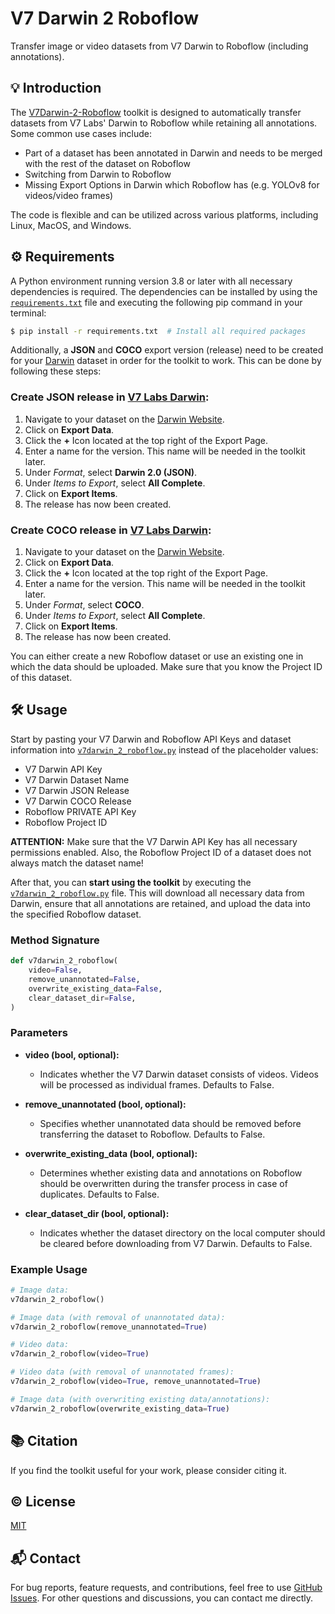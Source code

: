 # V7 Darwin 2 Roboflow
Transfer image or video datasets from V7 Darwin to Roboflow (including annotations).

## 💡 Introduction
The [V7Darwin-2-Roboflow](https://github.com/Jns-M/V7Darwin-2-Roboflow) toolkit is designed to automatically transfer datasets from V7 Labs' Darwin to Roboflow while retaining all annotations. Some common use cases include:
- Part of a dataset has been annotated in Darwin and needs to be merged with the rest of the dataset on Roboflow
- Switching from Darwin to Roboflow
- Missing Export Options in Darwin which Roboflow has (e.g. YOLOv8 for videos/video frames)

The code is flexible and can be utilized across various platforms, including Linux, MacOS, and Windows.

## ⚙️ Requirements

A Python environment running version 3.8 or later with all necessary dependencies is required. The dependencies can be installed by using the [`requirements.txt`](https://github.com/Jns-M/V7Darwin-2-Roboflow/blob/main/requirements.txt) file and executing the following pip command in your terminal:

```bash
$ pip install -r requirements.txt  # Install all required packages
```

Additionally, a **JSON** and **COCO** export version (release) need to be created for your [Darwin](https://darwin.v7labs.com/) dataset in order for the toolkit to work. This can be done by following these steps:

### Create **JSON** release in [V7 Labs Darwin](https://darwin.v7labs.com/):
1. Navigate to your dataset on the [Darwin Website](https://darwin.v7labs.com/).
2. Click on **Export Data**.
3. Click the **+** Icon located at the top right of the Export Page.
4. Enter a name for the version. This name will be needed in the toolkit later.
5. Under *Format*, select **Darwin 2.0 (JSON)**.
6. Under *Items to Export*, select **All Complete**.
7. Click on **Export Items**.
8. The release has now been created.

### Create **COCO** release in [V7 Labs Darwin](https://darwin.v7labs.com/):
1. Navigate to your dataset on the [Darwin Website](https://darwin.v7labs.com/).
2. Click on **Export Data**.
3. Click the **+** Icon located at the top right of the Export Page.
4. Enter a name for the version. This name will be needed in the toolkit later.
5. Under *Format*, select **COCO**.
6. Under *Items to Export*, select **All Complete**.
7. Click on **Export Items**.
8. The release has now been created.

You can either create a new Roboflow dataset or use an existing one in which the data should be uploaded. Make sure that you know the Project ID of this dataset. 
## 🛠️ Usage

Start by pasting your V7 Darwin and Roboflow API Keys and dataset information into [`v7darwin_2_roboflow.py`](https://github.com/Jns-M/V7Darwin-2-Roboflow/blob/main/v7darwin_2_roboflow.py) instead of the placeholder values:
- V7 Darwin API Key
- V7 Darwin Dataset Name
- V7 Darwin JSON Release
- V7 Darwin COCO Release
- Roboflow PRIVATE API Key
- Roboflow Project ID

**ATTENTION:** Make sure that the V7 Darwin API Key has all necessary permissions enabled. Also, the Roboflow Project ID of a dataset does not always match the dataset name!

After that, you can **start using the toolkit** by executing the [`v7darwin_2_roboflow.py`](https://github.com/Jns-M/V7Darwin-2-Roboflow/blob/main/v7darwin_2_roboflow.py) file. This will download all necessary data from Darwin, ensure that all annotations are retained, and upload the data into the specified Roboflow dataset.

### Method Signature

```python
def v7darwin_2_roboflow(
    video=False,
    remove_unannotated=False,
    overwrite_existing_data=False,
    clear_dataset_dir=False,
)
```

### Parameters

- **video (bool, optional):** 
  - Indicates whether the V7 Darwin dataset consists of videos. Videos will be processed as individual frames. Defaults to False.

- **remove_unannotated (bool, optional):**
  - Specifies whether unannotated data should be removed before transferring the dataset to Roboflow. Defaults to False.

- **overwrite_existing_data (bool, optional):**
  - Determines whether existing data and annotations on Roboflow should be overwritten during the transfer process in case of duplicates. Defaults to False.

- **clear_dataset_dir (bool, optional):**
  - Indicates whether the dataset directory on the local computer should be cleared before downloading from V7 Darwin. Defaults to False.


### Example Usage

```python
# Image data:
v7darwin_2_roboflow()

# Image data (with removal of unannotated data):
v7darwin_2_roboflow(remove_unannotated=True)

# Video data:
v7darwin_2_roboflow(video=True)

# Video data (with removal of unannotated frames):
v7darwin_2_roboflow(video=True, remove_unannotated=True)

# Image data (with overwriting existing data/annotations):
v7darwin_2_roboflow(overwrite_existing_data=True)
```

## 📚 Citation

If you find the toolkit useful for your work, please consider citing it.

## ©️ License

[MIT](https://choosealicense.com/licenses/mit/)

## 📬 Contact

For bug reports, feature requests, and contributions, feel free to use [GitHub Issues](https://github.com/Jns-M/V7Darwin-2-Roboflow/issues). For other questions and discussions, you can contact me directly.